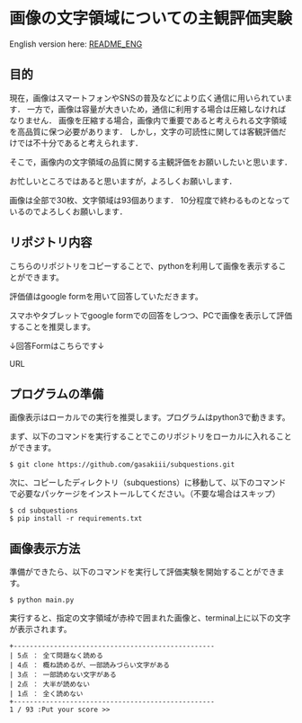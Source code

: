 # 画像の文字領域についての主観評価実験

English version here: [README_ENG](/README_ENG.md)

## 目的
現在，画像はスマートフォンやSNSの普及などにより広く通信に用いられています．
一方で，画像は容量が大きいため，通信に利用する場合は圧縮しなければなりません．
画像を圧縮する場合，画像内で重要であると考えられる文字領域を高品質に保つ必要があります．
しかし，文字の可読性に関しては客観評価だけでは不十分であると考えられます．

そこで，画像内の文字領域の品質に関する主観評価をお願いしたいと思います．

お忙しいところではあると思いますが，よろしくお願いします．

画像は全部で30枚、文字領域は93個あります． 10分程度で終わるものとなっているのでよろしくお願いします．

## リポジトリ内容
こちらのリポジトリをコピーすることで、pythonを利用して画像を表示することができます。

評価値はgoogle formを用いて回答していただきます。

スマホやタブレットでgoogle formでの回答をしつつ、PCで画像を表示して評価することを推奨します。

↓回答Formはこちらです↓

URL

## プログラムの準備
画像表示はローカルでの実行を推奨します。プログラムはpython3で動きます。

まず、以下のコマンドを実行することでこのリポジトリをローカルに入れることができます。

```
$ git clone https://github.com/gasakiii/subquestions.git
```

次に、コピーしたディレクトリ（subquestions）に移動して、以下のコマンドで必要なパッケージをインストールしてください。（不要な場合はスキップ）

```
$ cd subquestions
$ pip install -r requirements.txt
```

## 画像表示方法
準備ができたら、以下のコマンドを実行して評価実験を開始することができます。

```
$ python main.py
```

実行すると、指定の文字領域が赤枠で囲まれた画像と、terminal上に以下の文字が表示されます。

```
+--------------------------------------------------
| 5点 ： 全て問題なく読める
| 4点 ： 概ね読めるが、一部読みづらい文字がある
| 3点 ： 一部読めない文字がある
| 2点 ： 大半が読めない
| 1点 ： 全く読めない
+--------------------------------------------------
1 / 93 :Put your score >> 
```


